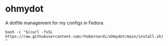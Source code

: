 # ohmydot
A dotfile management for my configs in Fedora.

`bash -c "$(curl -fsSL https://raw.githubusercontent.com/rhobernardi/ohmydot/main/install.sh)"`
